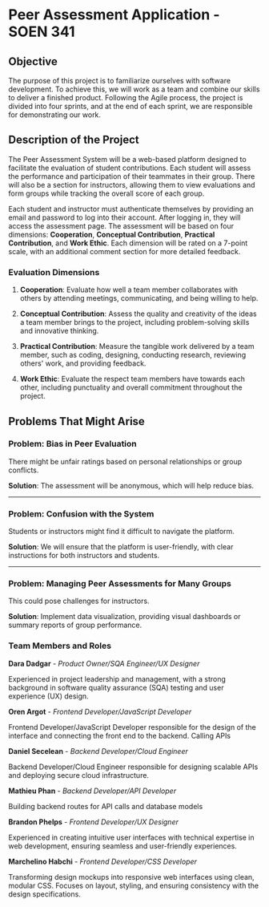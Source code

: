 # Peer Assessment Application - SOEN 341

## Objective
The purpose of this project is to familiarize ourselves with software development. To achieve this, we will work as a team and combine our skills to deliver a finished product. Following the Agile process, the project is divided into four sprints, and at the end of each sprint, we are responsible for demonstrating our work.

## Description of the Project
The Peer Assessment System will be a web-based platform designed to facilitate the evaluation of student contributions. Each student will assess the performance and participation of their teammates in their group. There will also be a section for instructors, allowing them to view evaluations and form groups while tracking the overall score of each group. 

Each student and instructor must authenticate themselves by providing an email and password to log into their account. After logging in, they will access the assessment page. The assessment will be based on four dimensions: **Cooperation**, **Conceptual Contribution**, **Practical Contribution**, and **Work Ethic**. Each dimension will be rated on a 7-point scale, with an additional comment section for more detailed feedback.

### Evaluation Dimensions
1. **Cooperation**: Evaluate how well a team member collaborates with others by attending meetings, communicating, and being willing to help.
   
2. **Conceptual Contribution**: Assess the quality and creativity of the ideas a team member brings to the project, including problem-solving skills and innovative thinking.

3. **Practical Contribution**: Measure the tangible work delivered by a team member, such as coding, designing, conducting research, reviewing others' work, and providing feedback.

4. **Work Ethic**: Evaluate the respect team members have towards each other, including punctuality and overall commitment throughout the project.

## Problems That Might Arise
### Problem: Bias in Peer Evaluation
There might be unfair ratings based on personal relationships or group conflicts.

**Solution**: The assessment will be anonymous, which will help reduce bias.

---

### Problem: Confusion with the System
Students or instructors might find it difficult to navigate the platform.

**Solution**: We will ensure that the platform is user-friendly, with clear instructions for both instructors and students.

---

### Problem: Managing Peer Assessments for Many Groups
This could pose challenges for instructors.

**Solution**: Implement data visualization, providing visual dashboards or summary reports of group performance.

### Team Members and Roles

**Dara Dadgar** - _Product Owner/SQA Engineer/UX Designer_ 

Experienced in project leadership and management, with a strong background in software quality assurance (SQA) testing and user experience (UX) design.

**Oren Argot** - _Frontend Developer/JavaScript Developer_

Frontend Developer/JavaScript Developer responsible for the design of the interface and connecting the front end to the backend. Calling APIs

**Daniel Secelean** - _Backend Developer/Cloud Engineer_

Backend Developer/Cloud Engineer responsible for designing scalable APIs and deploying secure cloud infrastructure.

**Mathieu Phan** - _Backend Developer/API Developer_

Building backend routes for API calls and database models

**Brandon Phelps** - _Frontend Developer/UX Designer_

Experienced in creating intuitive user interfaces with technical expertise in web development, ensuring seamless and user-friendly experiences.

**Marchelino Habchi** - _Frontend Developer/CSS Developer_

Transforming design mockups into responsive web interfaces using clean, modular CSS. Focuses on layout, styling, and ensuring consistency with the design specifications.



